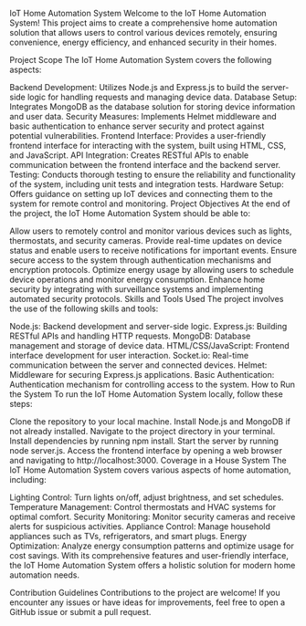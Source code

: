 IoT Home Automation System
Welcome to the IoT Home Automation System! This project aims to create a comprehensive home automation solution that allows users to control various devices remotely, ensuring convenience, energy efficiency, and enhanced security in their homes.

Project Scope
The IoT Home Automation System covers the following aspects:

Backend Development: Utilizes Node.js and Express.js to build the server-side logic for handling requests and managing device data.
Database Setup: Integrates MongoDB as the database solution for storing device information and user data.
Security Measures: Implements Helmet middleware and basic authentication to enhance server security and protect against potential vulnerabilities.
Frontend Interface: Provides a user-friendly frontend interface for interacting with the system, built using HTML, CSS, and JavaScript.
API Integration: Creates RESTful APIs to enable communication between the frontend interface and the backend server.
Testing: Conducts thorough testing to ensure the reliability and functionality of the system, including unit tests and integration tests.
Hardware Setup: Offers guidance on setting up IoT devices and connecting them to the system for remote control and monitoring.
Project Objectives
At the end of the project, the IoT Home Automation System should be able to:

Allow users to remotely control and monitor various devices such as lights, thermostats, and security cameras.
Provide real-time updates on device status and enable users to receive notifications for important events.
Ensure secure access to the system through authentication mechanisms and encryption protocols.
Optimize energy usage by allowing users to schedule device operations and monitor energy consumption.
Enhance home security by integrating with surveillance systems and implementing automated security protocols.
Skills and Tools Used
The project involves the use of the following skills and tools:

Node.js: Backend development and server-side logic.
Express.js: Building RESTful APIs and handling HTTP requests.
MongoDB: Database management and storage of device data.
HTML/CSS/JavaScript: Frontend interface development for user interaction.
Socket.io: Real-time communication between the server and connected devices.
Helmet: Middleware for securing Express.js applications.
Basic Authentication: Authentication mechanism for controlling access to the system.
How to Run the System
To run the IoT Home Automation System locally, follow these steps:

Clone the repository to your local machine.
Install Node.js and MongoDB if not already installed.
Navigate to the project directory in your terminal.
Install dependencies by running npm install.
Start the server by running node server.js.
Access the frontend interface by opening a web browser and navigating to http://localhost:3000.
Coverage in a House System
The IoT Home Automation System covers various aspects of home automation, including:

Lighting Control: Turn lights on/off, adjust brightness, and set schedules.
Temperature Management: Control thermostats and HVAC systems for optimal comfort.
Security Monitoring: Monitor security cameras and receive alerts for suspicious activities.
Appliance Control: Manage household appliances such as TVs, refrigerators, and smart plugs.
Energy Optimization: Analyze energy consumption patterns and optimize usage for cost savings.
With its comprehensive features and user-friendly interface, the IoT Home Automation System offers a holistic solution for modern home automation needs.

Contribution Guidelines
Contributions to the project are welcome! If you encounter any issues or have ideas for improvements, feel free to open a GitHub issue or submit a pull request.
